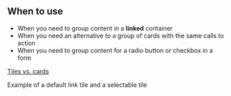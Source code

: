 ## When to use

- When you need to group content in a **linked** container
- When you need an alternative to a group of cards with the same calls to action
- When you need to group content for a radio button or checkbox in a form

<rh-cta><a href="guidelines/#tiles-vs.-cards">Tiles vs. cards</a></rh-cta>

<div id="overview-image-description" class="visually-hidden">
  Example of a default link tile and a selectable tile
</div>

